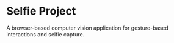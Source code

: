 # Selfie Project

A browser-based computer vision application for gesture-based interactions and selfie capture.